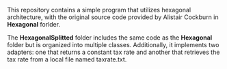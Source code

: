 This repository contains a simple program that utilizes hexagonal architecture, with the original source code provided by Alistair Cockburn in **Hexagonal** forlder.

The **HexagonalSplitted** folder includes the same code as the **Hexagonal** folder but is organized into multiple classes.
Additionally, it implements two adapters: one that returns a constant tax rate and another that retrieves the tax rate from a local file named taxrate.txt.
